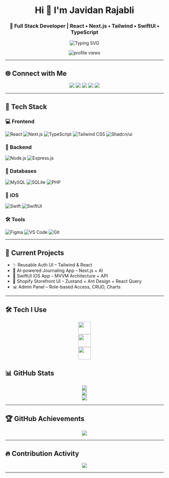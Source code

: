 <h1 align="center">Hi 👋 I'm Javidan Rajabli</h1>
<h3 align="center">🚀 Full Stack Developer | React • Next.js • Tailwind • SwiftUI • TypeScript</h3>
<p align="center">
  <img src="https://readme-typing-svg.demolab.com?font=Fira+Code&pause=1000&center=true&width=500&lines=Frontend+Developer;SwiftUI+iOS+Learner;Node.js+%7C+Express+%7C+PostgreSQL;High-Performance+UI+Builder;Reusable+Code+Lover+%F0%9F%92%BB" alt="Typing SVG" />
</p>

<p align="center">
  <img src="https://komarev.com/ghpvc/?username=Javidan-R&style=flat-square&color=blue" alt="profile views" />
</p>

---

## 🌐 Connect with Me

<p align="center">
  <a href="https://linkedin.com/in/javidan-rajabli-a62827174/"><img src="https://img.shields.io/badge/-LinkedIn-0A66C2?style=for-the-badge&logo=linkedin&logoColor=white"/></a>
  <a href="https://twitter.com/javidanrajabli"><img src="https://img.shields.io/badge/-Twitter-1DA1F2?style=for-the-badge&logo=twitter&logoColor=white"/></a>
  <a href="https://medium.com/@mustafakemal_17072"><img src="https://img.shields.io/badge/-Medium-000000?style=for-the-badge&logo=medium&logoColor=white"/></a>
  <a href="https://pinterest.com/cavidanrcbli/"><img src="https://img.shields.io/badge/-Pinterest-E60023?style=for-the-badge&logo=pinterest&logoColor=white"/></a>
  <a href="https://facebook.com/profile.php?id=100014446688989"><img src="https://img.shields.io/badge/-Facebook-1877F2?style=for-the-badge&logo=facebook&logoColor=white"/></a>
</p>

---

## 🚀 Tech Stack

### 💻 Frontend
![React](https://img.shields.io/badge/-React-20232A?style=for-the-badge&logo=react)
![Next.js](https://img.shields.io/badge/-Next.js-000000?style=for-the-badge&logo=next.js)
![TypeScript](https://img.shields.io/badge/-TypeScript-3178C6?style=for-the-badge&logo=typescript)
![Tailwind CSS](https://img.shields.io/badge/-Tailwind_CSS-06B6D4?style=for-the-badge&logo=tailwindcss)
![Shadcn/ui](https://img.shields.io/badge/Shadcn/ui-black?style=for-the-badge&logo=vercel)

### 🧠 Backend
![Node.js](https://img.shields.io/badge/-Node.js-339933?style=for-the-badge&logo=node.js)
![Express.js](https://img.shields.io/badge/-Express.js-000000?style=for-the-badge&logo=express)

### 🧩 Databases
![MySQL](https://img.shields.io/badge/-MySQL-4479A1?style=for-the-badge&logo=mysql)
![SQLite](https://img.shields.io/badge/-SQLite-07405E?style=for-the-badge&logo=sqlite)
![PHP](https://img.shields.io/badge/-PHP-777BB4?style=for-the-badge&logo=php)

### 📱 iOS
![Swift](https://img.shields.io/badge/-Swift-FA7343?style=for-the-badge&logo=swift)
![SwiftUI](https://img.shields.io/badge/-SwiftUI-000000?style=for-the-badge&logo=apple)

### 🛠 Tools
![Figma](https://img.shields.io/badge/-Figma-F24E1E?style=for-the-badge&logo=figma)
![VS Code](https://img.shields.io/badge/-VS_Code-007ACC?style=for-the-badge&logo=visual-studio-code)
![Git](https://img.shields.io/badge/-Git-F05032?style=for-the-badge&logo=git)

---

## 📱 Current Projects

- ✨ Reusable Auth UI – Tailwind & React
- 🧠 AI-powered Journaling App – Next.js + AI
- 📱 SwiftUI iOS App – MVVM Architecture + API
- 🛒 Shopify Storefront UI – Zustand + Ant Design + React Query
- 📊 Admin Panel – Role-based Access, CRUD, Charts

---

## 🛠 Tech I Use

<p align="center">
  <img src="https://skillicons.dev/icons?i=react,nextjs,tailwind,ts,js,html,css,shadcn" height="40" />
  <br />
  <img src="https://skillicons.dev/icons?i=nodejs,express,mysql,sqlite,php,postman" height="40" />
  <br />
  <img src="https://skillicons.dev/icons?i=swift,figma,git,vscode,github" height="40" />
</p>

## 📊 GitHub Stats

<p align="center">
  <img src="https://github-readme-stats.vercel.app/api?username=Javidan-R&show_icons=true&theme=algolia&hide_border=true" />
  <br />
  <img src="https://github-readme-streak-stats.herokuapp.com/?user=Javidan-R&theme=algolia&hide_border=true" />
  <br />
  <img src="https://github-readme-stats.vercel.app/api/top-langs/?username=Javidan-R&layout=compact&theme=algolia&hide_border=true" />
</p>

---

## 🏆 GitHub Achievements

<p align="center">
  <img src="https://github-profile-trophy.vercel.app/?username=Javidan-R&theme=onestar&no-frame=true&no-bg=true&margin-w=4" />
</p>

---



## 🔥 Contribution Activity

<p align="center">
  <img src="https://github-readme-activity-graph.vercel.app/graph?username=Javidan-R&theme=react-dark&hide_border=true&area=true" />
</p>

---

